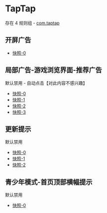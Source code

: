 # TapTap

存在 4 规则组 - [com.taptap](/src/apps/com.taptap.ts)

## 开屏广告

- [快照-0](https://i.gkd.li/import/13946250)

## 局部广告-游戏浏览界面-推荐广告

默认禁用 - 自动点击【对此内容不感兴趣】

- [快照-0](https://i.gkd.li/import/12842279)
- [快照-1](https://i.gkd.li/import/12864810)
- [快照-2](https://i.gkd.li/import/12840904)
- [快照-3](https://i.gkd.li/import/13258679)

## 更新提示

默认禁用

- [快照-0](https://i.gkd.li/import/13387479)
- [快照-1](https://i.gkd.li/import/13488702)
- [快照-2](https://i.gkd.li/import/14209268)

## 青少年模式-首页顶部横幅提示

默认禁用

- [快照-0](https://i.gkd.li/import/14209309)
